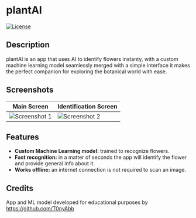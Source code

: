 # plantAI
[![License](https://img.shields.io/badge/License-MIT-blue.svg)](LICENSE)

## Description

plantAI is an app that uses AI to identify flowers instanty, with a custom machine learning model seamlessly merged with a simple interface it makes the perfect companion for exploring the botanical world with ease.

## Screenshots


| Main Screen                                                                                               | Identification Screen                                                   |
| ----------------------------------------------------------------------------------------------------------| ----------------------------------------------------------------------- |
| ![Screenshot 1](https://github.com/T0nyAbb/plantAI/assets/120809118/d1862185-4d04-4ed2-8ce1-e51716417726) | ![Screenshot 2](https://github.com/T0nyAbb/plantAI/assets/120809118/0a4aad9c-baf6-4928-bdd3-3015741c1d97) |


## Features

- **Custom Machine Learning model:**  trained to recognize flowers.
- **Fast recognition:** in a matter of seconds the app will identify the flower and provide general info about it.
- **Works offline:** an internet connection is not required to scan an image.

## Credits

App and ML model developed for educational purposes by https://github.com/T0nyAbb
